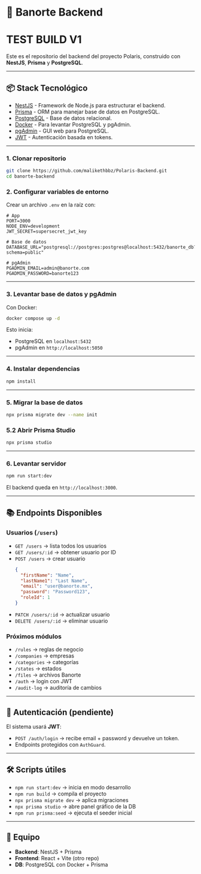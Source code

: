 # 📌 Banorte Backend
# TEST BUILD V1
Este es el repositorio del backend del proyecto Polaris, construido con **NestJS**, **Prisma** y **PostgreSQL**.  

---

## 📦 Stack Tecnológico
- [NestJS](https://nestjs.com/) - Framework de Node.js para estructurar el backend.
- [Prisma](https://www.prisma.io/) - ORM para manejar base de datos en PostgreSQL.
- [PostgreSQL](https://www.postgresql.org/) - Base de datos relacional.
- [Docker](https://www.docker.com/) - Para levantar PostgreSQL y pgAdmin.
- [pgAdmin](https://www.pgadmin.org/) - GUI web para PostgreSQL.
- [JWT](https://jwt.io/) - Autenticación basada en tokens.

---

### 1. Clonar repositorio
```bash
git clone https://github.com/malikethbbz/Polaris-Backend.git
cd banorte-backend
```

### 2. Configurar variables de entorno
Crear un archivo `.env` en la raíz con:

```env
# App
PORT=3000
NODE_ENV=development
JWT_SECRET=supersecret_jwt_key

# Base de datos
DATABASE_URL="postgresql://postgres:postgres@localhost:5432/banorte_db?schema=public"

# pgAdmin
PGADMIN_EMAIL=admin@banorte.com
PGADMIN_PASSWORD=banorte123
```

---

### 3. Levantar base de datos y pgAdmin
Con Docker:
```bash
docker compose up -d
```

Esto inicia:
- PostgreSQL en `localhost:5432`
- pgAdmin en `http://localhost:5050`

---

### 4. Instalar dependencias
```bash
npm install
```

---

### 5. Migrar la base de datos
```bash
npx prisma migrate dev --name init
```

### 5.2 Abrir Prisma Studio
```bash
npx prisma studio
```

---

### 6. Levantar servidor
```bash
npm run start:dev
```

El backend queda en `http://localhost:3000`.

---

## 📚 Endpoints Disponibles

### Usuarios (`/users`)
- `GET /users` → lista todos los usuarios
- `GET /users/:id` → obtener usuario por ID
- `POST /users` → crear usuario  
  ```json
  {
    "firstName": "Name",
    "lastName1": "Last Name",
    "email": "user@banorte.mx",
    "password": "Password123",
    "roleId": 1
  }
  ```
- `PATCH /users/:id` → actualizar usuario
- `DELETE /users/:id` → eliminar usuario

### Próximos módulos
- `/rules` → reglas de negocio
- `/companies` → empresas
- `/categories` → categorías
- `/states` → estados
- `/files` → archivos Banorte
- `/auth` → login con JWT
- `/audit-log` → auditoría de cambios

---

## 🔐 Autenticación (pendiente)
El sistema usará **JWT**:
- `POST /auth/login` → recibe email + password y devuelve un token.
- Endpoints protegidos con `AuthGuard`.

---

## 🛠️ Scripts útiles
- `npm run start:dev` → inicia en modo desarrollo
- `npm run build` → compila el proyecto
- `npx prisma migrate dev` → aplica migraciones
- `npx prisma studio` → abre panel gráfico de la DB
- `npm run prisma:seed` → ejecuta el seeder inicial

---

## 👥 Equipo
- **Backend**: NestJS + Prisma
- **Frontend**: React + Vite (otro repo)
- **DB**: PostgreSQL con Docker + Prisma